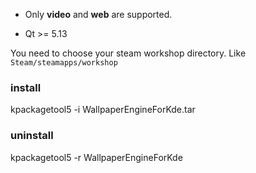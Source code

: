 - Only **video** and **web** are supported.

- Qt >= 5.13

You need to choose your steam workshop directory. Like `Steam/steamapps/workshop`

### install

kpackagetool5 -i WallpaperEngineForKde.tar

### uninstall

kpackagetool5 -r WallpaperEngineForKde